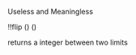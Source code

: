 Useless and Meaningless  

!!flip (<upperlimit>) (<lowerlimit>)  

returns a integer between two limits  
